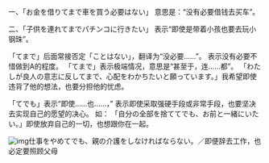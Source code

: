 一、「お金を借りてまで車を買う必要はない」
意思是：“没有必要借钱去买车”。

二、「子供を連れてまでパチンコに行きたい」
表示“即使是带着小孩也要去玩小钢珠”。

「てまで」后面常接否定「ことはない」，翻译为“没必要……”。
表示没有必要不惜做到A的程度。
「てまで」表示极端情况，意思是“甚至于，连……都”。
「わたしが良人の意志に反してまで、心配をわかちたいと願っています。」我希望即使违背了他的想法，也要分担他的忧虑。

「てでも」表示“即使……也……，”
表示即使采取强硬手段或非常手段，也要坚决去实现自己的愿望的决心。
如：
「自分の全部を捨ててでも、お前と一緒にいたい。」即使放弃自己的一切，也想跟你在一起。

![img](http://i1.t.hjfile.cn/2014/201407_1/5cef8866-22e9-4c14-8cb3-8355101700da_s.gif)仕事をやめてでも、親の介護をしなければならない。／即便辞去工作，也必定要照顾父母

